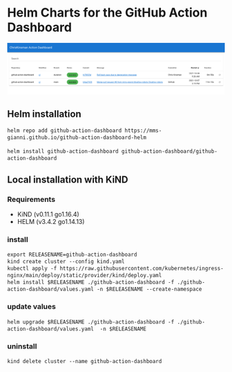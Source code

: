 # Helm Charts for the GitHub Action Dashboard

![ScreenShot](https://github.com/ChrisKinsman/github-action-dashboard/blob/main/docs/images/ActionDashboardScreenShot.png?raw=true)

## Helm installation
```
helm repo add github-action-dashboard https://mms-gianni.github.io/github-action-dashboard-helm

helm install github-action-dashboard github-action-dashboard/github-action-dashboard
```

## Local installation with KiND

### Requirements
- KiND (v0.11.1 go1.16.4)
- HELM (v3.4.2 go1.14.13)

### install
```
export RELEASENAME=github-action-dashboard
kind create cluster --config kind.yaml
kubectl apply -f https://raw.githubusercontent.com/kubernetes/ingress-nginx/main/deploy/static/provider/kind/deploy.yaml
helm install $RELEASENAME ./github-action-dashboard -f ./github-action-dashboard/values.yaml -n $RELEASENAME --create-namespace
```

### update values
```
helm upgrade $RELEASENAME ./github-action-dashboard -f ./github-action-dashboard/values.yaml  -n $RELEASENAME
```

### uninstall
```
kind delete cluster --name github-action-dashboard
```